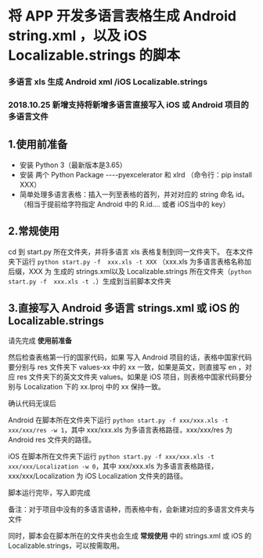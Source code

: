 # 将 APP 开发多语言表格生成 Android string.xml ，以及 iOS Localizable.strings 的脚本
### 多语言 xls 生成  Android xml /iOS Localizable.strings
### 2018.10.25 新增支持将新增多语言直接写入 iOS 或 Android 项目的多语言文件


## 1.使用前准备

- 安装 Python 3（最新版本是3.65）
- 安装 两个 Python Package ----pyexcelerator 和 xlrd （命令行：pip install XXX）
- 简单处理多语言表格：插入一列至表格的首列，并对对应的 string 命名 id。（相当于提前给字符指定 Android 中的 R.id.... 或者 iOS当中的 key）

## 2.常规使用
cd 到 start.py 所在文件夹，并将多语言 xls 表格复制到同一文件夹下。
在本文件夹下运行  `python start.py -f  xxx.xls -t XXX`  （xxx.xls 为多语言表格名称加后缀，XXX 为 生成的 strings.xml以及 Localizable.strings 所在文件夹（`python start.py -f  xxx.xls -t .`）生成到当前脚本文件夹

## 3.直接写入 Android 多语言 strings.xml 或 iOS 的 Localizable.strings

请先完成 **使用前准备**

然后检查表格第一行的国家代码，如果 写入 Android 项目的话，表格中国家代码要分别与 res 文件夹下 values-xx 中的 xx 一致，如果是英文，则直接写 en ，对应 res 文件夹下的英文文件夹 values。如果是 iOS 项目，则表格中国家代码要分别与 Localization 下的 xx.lproj 中的 xx 保持一致。

确认代码无误后

Android 在脚本所在文件夹下运行 `python start.py -f xxx/xxx.xls -t xxx/xxx/res -w 1`，其中 xxx/xxx.xls 为多语言表格路径，xxx/xxx/res 为 Android res 文件夹的路径。

iOS 在脚本所在文件夹下运行 `python start.py -f xxx/xxx.xls -t xxx/xxx/Localization -w 0`，其中 xxx/xxx.xls 为多语言表格路径，xxx/xxx/Localization 为 iOS Localization 文件夹的路径。

脚本运行完毕，写入即完成

备注：对于项目中没有的多语言语种，而表格中有，会新建对应的多语言文件夹与文件

同时，脚本会在脚本所在的文件夹也会生成 **常规使用** 中的 strings.xml 或 iOS 的 Localizable.strings，可以按需取用。

